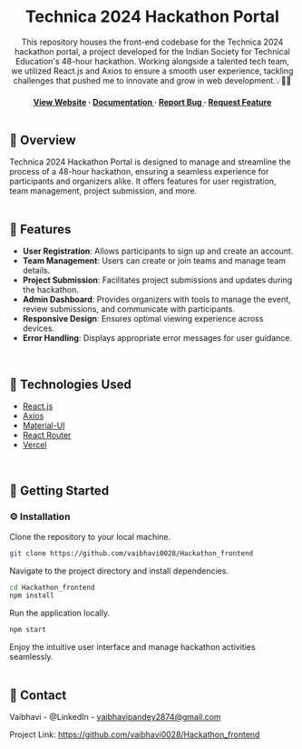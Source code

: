 <div align='center'>

<h1>Technica 2024 Hackathon Portal</h1>
<p>This repository houses the front-end codebase for the Technica 2024 hackathon portal, a project developed for the Indian Society for Technical Education's 48-hour hackathon. Working alongside a talented tech team, we utilized React.js and Axios to ensure a smooth user experience, tackling challenges that pushed me to innovate and grow in web development.💡👩‍💻</p>

<h4> <a href="https://hackportal.istevit.in/">View Website</a>  <span> · </span> <a href="https://github.com/vaibhavi0028/Hackathon_frontend/blob/main/README.md"> Documentation </a> <span> · </span> <a href="https://github.com/vaibhavi0028/Hackathon_frontend/issues"> Report Bug </a> <span> · </span> <a href="https://github.com/vaibhavi0028/Hackathon_frontend/issues"> Request Feature </a> 
<br><br>
</div>

## :star2: Overview

Technica 2024 Hackathon Portal is designed to manage and streamline the process of a 48-hour hackathon, ensuring a seamless experience for participants and organizers alike. It offers features for user registration, team management, project submission, and more.
<br><br>

## :dart: Features
- **User Registration**: Allows participants to sign up and create an account.
- **Team Management**: Users can create or join teams and manage team details.
- **Project Submission**: Facilitates project submissions and updates during the hackathon.
- **Admin Dashboard**: Provides organizers with tools to manage the event, review submissions, and communicate with participants.
- **Responsive Design**: Ensures optimal viewing experience across devices.
- **Error Handling**: Displays appropriate error messages for user guidance.
<br>

## :space_invader: Technologies Used
<ul>
<li><a href="https://react.dev/">React.js</a></li>
<li><a href="https://axios-http.com/">Axios</a></li>
<li><a href="https://mui.com/">Material-UI</a></li>
<li><a href="https://reactrouter.com/">React Router</a></li>
<li><a href="https://vercel.com/">Vercel</a></li>
</ul>
<br>

## :toolbox: Getting Started

### :gear: Installation

Clone the repository to your local machine.

```bash
git clone https://github.com/vaibhavi0028/Hackathon_frontend
```

Navigate to the project directory and install dependencies.

```bash
cd Hackathon_frontend
npm install
```

Run the application locally.

```bash
npm start
```

Enjoy the intuitive user interface and manage hackathon activities seamlessly.
<br><br>

## :handshake: Contact
Vaibhavi - @LinkedIn - vaibhavipandey2874@gmail.com

Project Link: https://github.com/vaibhavi0028/Hackathon_frontend

